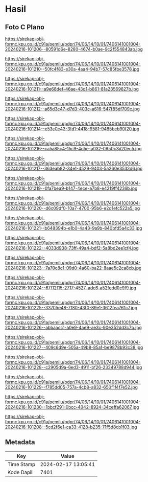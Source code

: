 # Hasil

## Foto C Plano

https://sirekap-obj-formc.kpu.go.id/c91a/pemilu/pdpr/74/06/14/10/01/7406141001004-20240216-101206--80591d6e-8280-4674-b0ae-9c2f554843ab.jpg

https://sirekap-obj-formc.kpu.go.id/c91a/pemilu/pdpr/74/06/14/10/01/7406141001004-20240216-101210--50fc4f83-e30a-4aa4-94b7-57c85fbe3578.jpg

https://sirekap-obj-formc.kpu.go.id/c91a/pemilu/pdpr/74/06/14/10/01/7406141001004-20240216-101211--a9e68def-46ae-43d1-b861-81a23569827b.jpg

https://sirekap-obj-formc.kpu.go.id/c91a/pemilu/pdpr/74/06/14/10/01/7406141001004-20240216-101212--a65d3c47-d7d3-403c-a616-547f85df709c.jpg

https://sirekap-obj-formc.kpu.go.id/c91a/pemilu/pdpr/74/06/14/10/01/7406141001004-20240216-101214--e53c0c43-3fd1-4418-9581-9485bcb90f20.jpg

https://sirekap-obj-formc.kpu.go.id/c91a/pemilu/pdpr/74/06/14/10/01/7406141001004-20240216-101216--ca5a85c4-15c9-4d5e-a032-0650c3d20ec5.jpg

https://sirekap-obj-formc.kpu.go.id/c91a/pemilu/pdpr/74/06/14/10/01/7406141001004-20240216-101217--363eab82-34e1-4529-9403-5a260e3533d6.jpg

https://sirekap-obj-formc.kpu.go.id/c91a/pemilu/pdpr/74/06/14/10/01/7406141001004-20240216-101219--0fa7bea9-b147-4ece-a7b8-e4219ff4236b.jpg

https://sirekap-obj-formc.kpu.go.id/c91a/pemilu/pdpr/74/06/14/10/01/7406141001004-20240216-101220--d6c09df0-10a7-4700-95b6-e2d1efc522a5.jpg

https://sirekap-obj-formc.kpu.go.id/c91a/pemilu/pdpr/74/06/14/10/01/7406141001004-20240216-101221--b648394b-e1b0-4a43-9a9b-840bfd5a4c33.jpg

https://sirekap-obj-formc.kpu.go.id/c91a/pemilu/pdpr/74/06/14/10/01/7406141001004-20240216-101222--4033d938-73ff-49a4-bdf2-5a8bd2ee1cf4.jpg

https://sirekap-obj-formc.kpu.go.id/c91a/pemilu/pdpr/74/06/14/10/01/7406141001004-20240216-101223--7a70c8c1-09d0-4a60-ba22-8aae5c2ca8cb.jpg

https://sirekap-obj-formc.kpu.go.id/c91a/pemilu/pdpr/74/06/14/10/01/7406141001004-20240216-101224--67f12f15-2717-4527-ade6-a52fedd0c9f9.jpg

https://sirekap-obj-formc.kpu.go.id/c91a/pemilu/pdpr/74/06/14/10/01/7406141001004-20240216-101225--33705e48-7180-43f0-89e1-3612fea761c7.jpg

https://sirekap-obj-formc.kpu.go.id/c91a/pemilu/pdpr/74/06/14/10/01/7406141001004-20240216-101226--abbaacc1-a0e9-4ae9-ae3c-90e352dd3c7b.jpg

https://sirekap-obj-formc.kpu.go.id/c91a/pemilu/pdpr/74/06/14/10/01/7406141001004-20240216-101227--409c6d9e-505a-49b8-85a1-be9878b93c38.jpg

https://sirekap-obj-formc.kpu.go.id/c91a/pemilu/pdpr/74/06/14/10/01/7406141001004-20240216-101228--c2905d9a-6ed3-4911-bf26-23349788d944.jpg

https://sirekap-obj-formc.kpu.go.id/c91a/pemilu/pdpr/74/06/14/10/01/7406141001004-20240216-101229--f785dd05-757a-4cb8-a832-650f1f4f7e52.jpg

https://sirekap-obj-formc.kpu.go.id/c91a/pemilu/pdpr/74/06/14/10/01/7406141001004-20240216-101230--1bbcf291-0bcc-4042-8924-34ceffa62067.jpg

https://sirekap-obj-formc.kpu.go.id/c91a/pemilu/pdpr/74/06/14/10/01/7406141001004-20240216-101208--5cd2f6e1-ca33-4128-b235-71f5d8cb1f03.jpg


## Metadata

| Key        | Value               |
| ---------- | ------------------- |
| Time Stamp | 2024-02-17 13:05:41 |
| Kode Dapil | 7401                |



